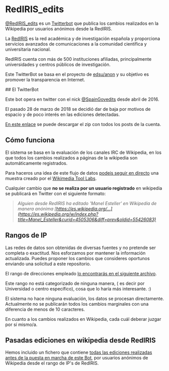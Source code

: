 # RedIRIS_edits

[@RedIRIS_edits](https://twitter.com/RedIRIS_edits) es un [Twitterbot](http://en.wikipedia.org/wiki/Twitterbot) que publica los cambios realizados en la Wikipedia por usuarios anónimos desde la RedIRIS.

La [RedIRIS](http://www.rediris.es) es la red académica y de investigación española y proporciona servicios avanzados de comunicaciones a la comunidad científica y universitaria nacional. 

RedIRIS cuenta con más de 500 instituciones afiliadas, principalmente universidades y centros públicos de investigación.

Este TwitterBot se basa en el proyecto de [edsu/anon](https://github.com/edsu/anon) y su objetivo es promover la transparencia en Internet.

## El TwitterBot

Este bot opera en twitter con el nick [@SpainGovedits](https://twitter.com/SpainGovedits) desde abril de 2016.

El pasado 28 de marzo de 2018 se decidió dar de baja por motivos de espacio y de poco interés en las ediciones detectadas.

[En este enlace](twitter/719199624989446144_ec33d20b55fcd7037c23137d0a8e4fbc159a6dff.zip) se puede descargar el zip con todos los posts de la cuenta.


## Cómo funciona

El sistema se basa en la evaluación de los canales IRC de Wikipedia, en los que todos los cambios realizados a páginas de la wikipedia son automáticamente registrados.

Para haceros una idea de este flujo de datos [podeis seguir en directo](http://wikistream.wmflabs.org) una muestra creado por el [Wikimedia Tool Labs](http://tools.wmflabs.org/).

Cualquier cambio que **no se realiza por un usuario registrado** en wikipedia se publicará en Twitter con el siguiente formato:

> _Alguien desde RedIRIS ha editado 'Manel Esteller' en Wikipedia de manera anónima [https://es.wikipedia.org/…](https://es.wikipedia.org/w/index.php?title=Manel_Esteller&curid=4505306&diff=prev&oldid=55426083)_

## Rangos de IP

Las redes de datos son obtenidas de diversas fuentes y no pretende ser completa o exactitud. Nos esforzamos por mantener la información actualizada. Puedes proponer los cambios que consideres oportunos enviando una solicitud a este repositorio.

El rango de direcciones empleado [lo encontrarás en el siguiente archivo](rediris-networks.json). 

Este rango no está categorizado de ninguna manera, ( es decir por Universidad o centro específico), cosa que lo haría más interesante. :)

El sistema no hace ninguna evaluación, los datos se procesan directamente. Actualmente no se publicarán todos los cambios marginales con una diferencia de menos de 10 caracteres.

En cuanto a los cambios realizados en Wikipedia, cada cuál deberar juzgar por sí mismo/a.


## Pasadas ediciones en wikipedia desde RedIRIS

Hemos incluido un fichero que contiene [todas las ediciones realizadas antes de la puesta en marcha de este Bot](rediris_parl_wikipedia.md), por usuarios anónimos de Wikipedia desde el rango de IP's de RedIRIS.




